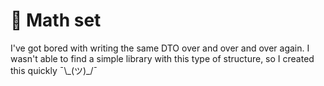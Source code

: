 # 🧮 Math set

I've got bored with writing the same DTO over and over and over again. I wasn't able to find a simple library with this 
type of structure, so I created this quickly ¯\\\_(ツ)\_/¯ 
